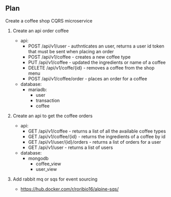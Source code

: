 ## Plan

Create a coffee shop CQRS microservice

1. Create an api order coffee
    - api:
        - POST /api/v1/user - authnticates an user, returns a user id token that must be sent when placing an order
        - POST /api/v1/coffee - creates a new coffee type
        - PUT /api/v1/coffee - updated the ingredients or name of a coffee
        - DELETE /api/v1/coffe/{id} - removes a coffee from the shop menu
        - POST /api/v1/coffee/order - places an order for a coffee
    - database:
        - mariadb:
            - user
            - transaction
            - coffee

2. Create an api to get the coffee orders
    - api:
        - GET /api/v1/coffee - returns a list of all the available coffee types
        - GET /api/v1/coffee/{id} - returns the ingredients of a coffee by id
        - GET /api/v1/user/{id}/orders - returns a list of orders for a user
        - GET /api/v1/user - returns a list of users
    - database:
        - mongodb
            - coffee_view
            - user_view

3. Add rabbit mq or sqs for event sourcing
    - https://hub.docker.com/r/roribio16/alpine-sqs/